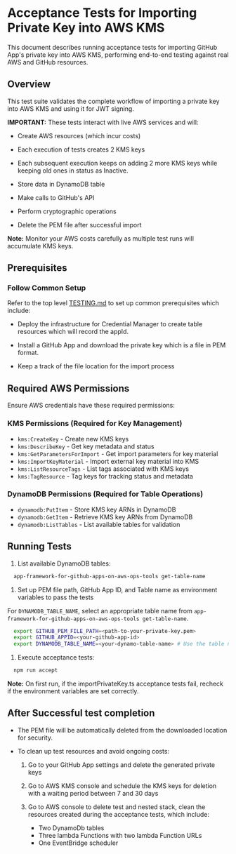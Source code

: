 # Acceptance Tests for Importing Private Key into AWS KMS

This document describes running acceptance tests
for importing GitHub App's private key into AWS KMS,
performing end-to-end testing against real AWS and GitHub resources.

## Overview

This test suite validates the complete workflow
of importing a private key into AWS KMS
and using it for JWT signing.

**IMPORTANT:** These tests interact with live AWS services and will:

- Create AWS resources (which incur costs)

- Each execution of tests creates 2 KMS keys

- Each subsequent execution keeps on adding 2 more KMS keys while
  keeping old ones in status as Inactive.

- Store data in DynamoDB table

- Make calls to GitHub's API

- Perform cryptographic operations

- Delete the PEM file after successful import

**Note:** Monitor your AWS costs carefully as multiple test runs will
accumulate KMS keys.

## Prerequisites

### Follow Common Setup

Refer to the top level [TESTING.md](../../../../test/TESTING.md)
to set up common prerequisites which include:

- Deploy the infrastructure for Credential Manager
  to create table resources which will record the appId.

- Install a GitHub App and download the private key which is a file in PEM
  format.

- Keep a track of the file location for the import process

## Required AWS Permissions

Ensure AWS credentials have these required permissions:

### **KMS Permissions (Required for Key Management)**

- `kms:CreateKey` - Create new KMS keys
- `kms:DescribeKey` - Get key metadata and status
- `kms:GetParametersForImport` - Get import parameters for key material
- `kms:ImportKeyMaterial` - Import external key material into KMS
- `kms:ListResourceTags` - List tags associated with KMS keys
- `kms:TagResource` - Tag keys for tracking status and metadata

### **DynamoDB Permissions (Required for Table Operations)**

- `dynamodb:PutItem` - Store KMS key ARNs in DynamoDB
- `dynamodb:GetItem` - Retrieve KMS key ARNs from DynamoDB
- `dynamodb:ListTables` - List available tables for validation

## Running Tests

1. List available DynamoDB tables:

```sh
  app-framework-for-github-apps-on-aws-ops-tools get-table-name
```

1. Set up PEM file path, GitHub App ID,
   and Table name as environment variables to pass the tests

For `DYNAMODB_TABLE_NAME`, select an appropriate table name from `app-framework-for-github-apps-on-aws-ops-tools get-table-name`.

```sh
  export GITHUB_PEM_FILE_PATH=<path-to-your-private-key.pem>
  export GITHUB_APPID=<your-github-app-id>
  export DYNAMODB_TABLE_NAME=<your-dynamo-table-name> # Use the table name you picked from step 1
```

1. Execute acceptance tests:

```sh
  npm run accept
```

**Note:** On first run, if the importPrivateKey.ts acceptance tests fail,
recheck if the environment variables are set correctly.

## After Successful test completion

- The PEM file will be automatically deleted from the downloaded location for
  security.

- To clean up test resources and avoid ongoing costs:
  1. Go to your GitHub App settings and delete the generated private keys

  1. Go to AWS KMS console and schedule the KMS keys for deletion with
     a waiting period between 7 and 30 days

  1. Go to AWS console to delete test and nested stack,
     clean the resources created during the acceptance tests, which include:
     - Two DynamoDb tables
     - Three lambda Functions with two lambda Function URLs
     - One EventBridge scheduler
